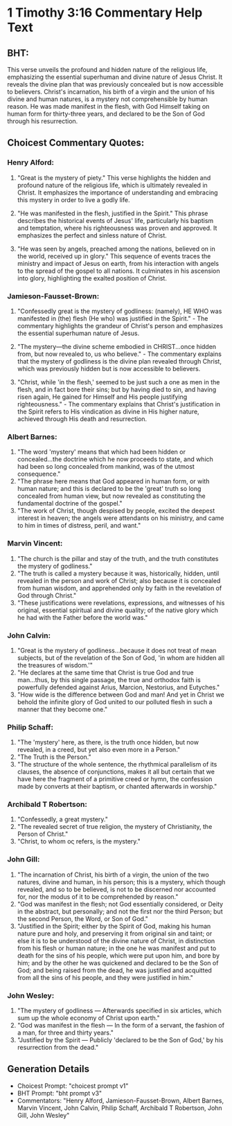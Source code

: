 # 1 Timothy 3:16 Commentary Help Text

## BHT:
This verse unveils the profound and hidden nature of the religious life, emphasizing the essential superhuman and divine nature of Jesus Christ. It reveals the divine plan that was previously concealed but is now accessible to believers. Christ's incarnation, his birth of a virgin and the union of his divine and human natures, is a mystery not comprehensible by human reason. He was made manifest in the flesh, with God Himself taking on human form for thirty-three years, and declared to be the Son of God through his resurrection.

## Choicest Commentary Quotes:
### Henry Alford:
1. "Great is the mystery of piety." This verse highlights the hidden and profound nature of the religious life, which is ultimately revealed in Christ. It emphasizes the importance of understanding and embracing this mystery in order to live a godly life.

2. "He was manifested in the flesh, justified in the Spirit." This phrase describes the historical events of Jesus' life, particularly his baptism and temptation, where his righteousness was proven and approved. It emphasizes the perfect and sinless nature of Christ.

3. "He was seen by angels, preached among the nations, believed on in the world, received up in glory." This sequence of events traces the ministry and impact of Jesus on earth, from his interaction with angels to the spread of the gospel to all nations. It culminates in his ascension into glory, highlighting the exalted position of Christ.

### Jamieson-Fausset-Brown:
1. "Confessedly great is the mystery of godliness: (namely), HE WHO was manifested in (the) flesh (He who) was justified in the Spirit." - The commentary highlights the grandeur of Christ's person and emphasizes the essential superhuman nature of Jesus. 

2. "The mystery—the divine scheme embodied in CHRIST...once hidden from, but now revealed to, us who believe." - The commentary explains that the mystery of godliness is the divine plan revealed through Christ, which was previously hidden but is now accessible to believers. 

3. "Christ, while 'in the flesh,' seemed to be just such a one as men in the flesh, and in fact bore their sins; but by having died to sin, and having risen again, He gained for Himself and His people justifying righteousness." - The commentary explains that Christ's justification in the Spirit refers to His vindication as divine in His higher nature, achieved through His death and resurrection.

### Albert Barnes:
1. "The word 'mystery' means that which had been hidden or concealed...the doctrine which he now proceeds to state, and which had been so long concealed from mankind, was of the utmost consequence."
2. "The phrase here means that God appeared in human form, or with human nature; and this is declared to be the 'great' truth so long concealed from human view, but now revealed as constituting the fundamental doctrine of the gospel."
3. "The work of Christ, though despised by people, excited the deepest interest in heaven; the angels were attendants on his ministry, and came to him in times of distress, peril, and want."

### Marvin Vincent:
1. "The church is the pillar and stay of the truth, and the truth constitutes the mystery of godliness."
2. "The truth is called a mystery because it was, historically, hidden, until revealed in the person and work of Christ; also because it is concealed from human wisdom, and apprehended only by faith in the revelation of God through Christ."
3. "These justifications were revelations, expressions, and witnesses of his original, essential spiritual and divine quality; of the native glory which he had with the Father before the world was."

### John Calvin:
1. "Great is the mystery of godliness...because it does not treat of mean subjects, but of the revelation of the Son of God, 'in whom are hidden all the treasures of wisdom.'"
2. "He declares at the same time that Christ is true God and true man...thus, by this single passage, the true and orthodox faith is powerfully defended against Arius, Marcion, Nestorius, and Eutyches."
3. "How wide is the difference between God and man! And yet in Christ we behold the infinite glory of God united to our polluted flesh in such a manner that they become one."

### Philip Schaff:
1. "The 'mystery' here, as there, is the truth once hidden, but now revealed, in a creed, but yet also even more in a Person."
2. "The Truth is the Person."
3. "The structure of the whole sentence, the rhythmical parallelism of its clauses, the absence of conjunctions, makes it all but certain that we have here the fragment of a primitive creed or hymn, the confession made by converts at their baptism, or chanted afterwards in worship."

### Archibald T Robertson:
1. "Confessedly, a great mystery." 
2. "The revealed secret of true religion, the mystery of Christianity, the Person of Christ." 
3. "Christ, to whom ος refers, is the mystery."

### John Gill:
1. "The incarnation of Christ, his birth of a virgin, the union of the two natures, divine and human, in his person; this is a mystery, which though revealed, and so to be believed, is not to be discerned nor accounted for, nor the modus of it to be comprehended by reason."
2. "God was manifest in the flesh; not God essentially considered, or Deity in the abstract, but personally; and not the first nor the third Person; but the second Person, the Word, or Son of God."
3. "Justified in the Spirit; either by the Spirit of God, making his human nature pure and holy, and preserving it from original sin and taint; or else it is to be understood of the divine nature of Christ, in distinction from his flesh or human nature; in the one he was manifest and put to death for the sins of his people, which were put upon him, and bore by him; and by the other he was quickened and declared to be the Son of God; and being raised from the dead, he was justified and acquitted from all the sins of his people, and they were justified in him."

### John Wesley:
1. "The mystery of godliness — Afterwards specified in six articles, which sum up the whole economy of Christ upon earth."
2. "God was manifest in the flesh — In the form of a servant, the fashion of a man, for three and thirty years."
3. "Justified by the Spirit — Publicly 'declared to be the Son of God,' by his resurrection from the dead."


## Generation Details
- Choicest Prompt: "choicest prompt v1"
- BHT Prompt: "bht prompt v3"
- Commentators: "Henry Alford, Jamieson-Fausset-Brown, Albert Barnes, Marvin Vincent, John Calvin, Philip Schaff, Archibald T Robertson, John Gill, John Wesley"
